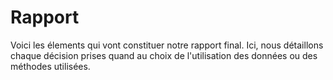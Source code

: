 # Rapport

Voici les élements qui vont constituer notre rapport final. Ici, nous détaillons chaque décision prises quand au choix de 
l'utilisation des données ou des méthodes utilisées.
